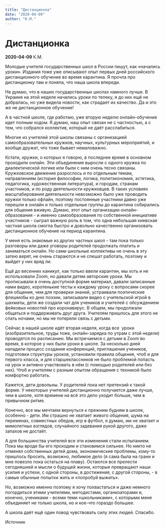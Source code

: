 ```yaml
---
title: "Дистанционка"
date: "2020-04-09"
author: "К.М."
---
```


# Дистанционка

**2020-04-09** К.М.

Молодые учителя государственных школ в России пишут, как «начались уроки». Издания тоже уже описывают опыт первых дней российского дистанционного обучение во время карантина. Я прочла про дистанционку там и поняла, что наша школа впереди.

Не думаю, что в наших государственных школах намного лучше. В Украине на этой неделе начались уроки по телеку, я до них ещё не добралась, но уже видела новости, как страдает их качество. Да и это же не дистанционное обучение!

А в частной школе, где работаю, уже вторую неделю онлайн-обучение идет полным ходом. Я думаю, наш опыт связан не с частностью, а с тем, что собрался коллектив, который не даёт расслабиться. 

Многие из учителей этой школы связаны с организацией самообразовательных кружков, научных, культурных мероприятий, и вообще дружат, что тоже бывает немаловажно.

Кстати, кружки, о которых я говорю, в последнее время в основном проходили онлайн. Эти объединения выросли с одного кружка по диалектической логике или были с ним очень тесно связаны. Кружковское движение разрослось и по отдельным темам, направлениям (история философии, логика, политэкономия, эстетика, педагогика, художественная литература), и городам, странам участников, и по роду деятельности кружковцев. В таких условиях масштабирования деятельности невозможно было уже проводить кружки только офлайн, поэтому постоянные участники давно уже перешли в онлайн и только отдельные группы до карантина собирались для общения вживую. Думаю, этот опыт организации онлайн-образования - и именно самообразования по собственной инициативе участников - сыграл важную роль в том, что одна небольшая киевская частная школа смогла быстро и довольно качественно организовать дистанционное обучение на период карантина. 

У меня есть знакомые из других частных школ - там пока только разговоры или даже уговоры родителей продолжать платить и заниматься онлайн. Но сами школьные коллективы не очень в эту затею верят, не очень стараются и не спешат работать, поэтому и выйдет у них вряд ли.

Ещё до весенних каникул, как только ввели карантин, мы хоть и не использовали Zoom, но давали детям авторские уроки. Мы прописывали в очень доступной форме материал, давали записанные нами видео, коротенькие тесты к каждому уроку с вопросами скорее для общения, чем для проверки знаний, устраивали поэтические флешмобы ко дню поэзии, записывали видео с учительской игрой в шахматы, дети же создали чат для учеников и учителей с обсуждением фейковых новостей про коронавирус. В общем, мы продолжали общаться и поддерживать друг друга. Учителям пришлось для этого не спать ночами, но мы не потеряли связь с детьми. 

Сейчас в нашей школе идёт вторая неделя, когда все  уроки (изобразительное, труды тоже, онлайн-зарядка по утрам с этой недели) проводятся по расписанию. Мы встречаемся с детьми в Zoom во время, в которое у них были уроки в школе. За несколько дней наладили процесс создания конференций, приглашения учеников, подготовки структуры уроков, установили правила общения, чтоб и для первого класса, и для старшеклассников не было проблемой попасть на урок и активно участвовать в нём (с помощью родителей или без них). Чтоб и учителям с разным опытом обращения с техникой было комфортно работать. 

Кажется, дети довольны. У родителей пока нет претензий к такой форме. У некоторых учителей дистанционно получается даже лучше, чем в школе, хотя времени на всё это дело уходит больше, чем в привычном ритме. 

Конечно, все мы мечтаем вернуться к прежним будням в школе, особенно - дети. Им страшно не хватает живого общения, шума на переменах, совместных обедов, игр в футбол, я думаю, им не хватает и мимолетных взглядов, случайного задевания рукой другого, даже запахов не достаёт. 

А для большинства учителей все эти изменения стали испытанием. Пока мы вроде бы его проходим и становимся сильнее. Но никто не отменял собственных детей дома, экономические проблемы, кому-то пришлось бросить, возможно, любимое дело (я сама была на грани и мне повезло пока остаться на плаву). Остаются все прелести сегодняшней и мысли о будущей жизни, которые превращают наши усилия и успехи, с одной стороны, в достижения, с другой стороны, - в самые обычные попытки жить и «попробуй выжить».

Но, возможно именно поэтому я хочу похвастаться и даже немного погордиться этими учителями, методистами, организаторами и, конечно, учениками - всеми теми «школьниками», с которыми меня объединяет не только школа, но и кое-что гораздо большее.

А школа даёт ещё один повод чувствовать силу этих людей. Спасибо.

Источник